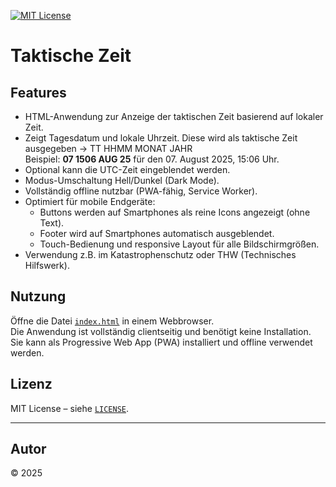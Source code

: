 [![MIT License](https://img.shields.io/badge/License-MIT-green.svg)](https://choosealicense.com/licenses/mit/)

# Taktische Zeit

## Features

- HTML-Anwendung zur Anzeige der taktischen Zeit basierend auf lokaler Zeit.
- Zeigt Tagesdatum und lokale Uhrzeit. Diese wird als taktische Zeit ausgegeben → TT HHMM MONAT JAHR  
  Beispiel: **07 1506 AUG 25** für den 07. August 2025, 15:06 Uhr.
- Optional kann die UTC-Zeit eingeblendet werden.
- Modus-Umschaltung Hell/Dunkel (Dark Mode).
- Vollständig offline nutzbar (PWA-fähig, Service Worker).
- Optimiert für mobile Endgeräte:  
  - Buttons werden auf Smartphones als reine Icons angezeigt (ohne Text).
  - Footer wird auf Smartphones automatisch ausgeblendet.
  - Touch-Bedienung und responsive Layout für alle Bildschirmgrößen.
- Verwendung z.B. im Katastrophenschutz oder THW (Technisches Hilfswerk).

## Nutzung

Öffne die Datei [`index.html`](index.html) in einem Webbrowser.  
Die Anwendung ist vollständig clientseitig und benötigt keine Installation.  
Sie kann als Progressive Web App (PWA) installiert und offline verwendet werden.

## Lizenz

MIT License – siehe [`LICENSE`](LICENSE).

---

## Autor

© 2025

